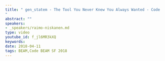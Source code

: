 ```yaml
---
title: " gen_statem - The Tool You Never Knew You Always Wanted - Code BEAM SF 2018
"
abstract: ""
speakers:
- _speakers/raimo-niskanen.md
type: video
youtube_id: f_jl6MR3kXQ
keywords: 
date: 2018-04-11
tags: BEAM,Code BEAM SF 2018
---
```

